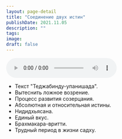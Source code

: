 ```yaml
---
layout: page-detail
title: "Соединение двух истин"
publishDate: 2021.11.05
description: ""
tags:
image:
draft: false
---
```


<audio title="2021.11.05 - Соединение двух истин.mp3" src="/upload/iblock/beb/beb3738d2035c034a4f7f68929f6700c.mp3" controls=""></audio>

* Текст "Теджабинду-упанишада".
* Вытеснить ложное возрение.
* Процесс развития созерцания.
* Абсолютная и относительная истины.
* Нидидхьясана.
* Единый вкус.
* Брахмакара-вритти.
* Трудный период в жизни садху.

  

